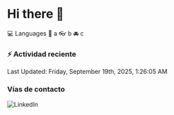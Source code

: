 # Hi there 👋

:computer: Languages
:pencil: a
:eyeglasses: b
:oncoming_automobile: c

### :zap: Actividad reciente
<!--RECENT_ACTIVITY:start-->
<!--RECENT_ACTIVITY:end-->
<!--RECENT_ACTIVITY:last_update-->
Last Updated: Friday, September 19th, 2025, 1:26:05 AM
<!--RECENT_ACTIVITY:last_update_end-->

### Vías de contacto

![LinkedIn](https://www.linkedin.com/in/irving-hernández-226846205/)
